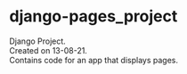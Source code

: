 # django-pages_project
Django Project.<br/>Created on 13-08-21.<br/>Contains code for an app that displays pages.
